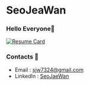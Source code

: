 # SeoJeaWan
<!-- <img src="https://github.com/SeoJaeWan/SeoJaeWan/blob/master/fish.gif" width="10px"> -->

### Hello Everyone👋
[![Resume Card](https://refresh.cv/r/seojaewan/middle-card)](https://refresh.cv/seojaewan)

### Contacts 📮
* Email : sjw7324@gmail.com
* LinkedIn : [SeoJaeWan](https://www.linkedin.com/in/%EC%9E%AC%EC%99%84-%EC%84%9C-95216825b/)
<!--
\
![SeoJaeWan's github stats](https://github-readme-stats.vercel.app/api?username=SeoJaeWan&show_icons=true&count_private=true)
-->

